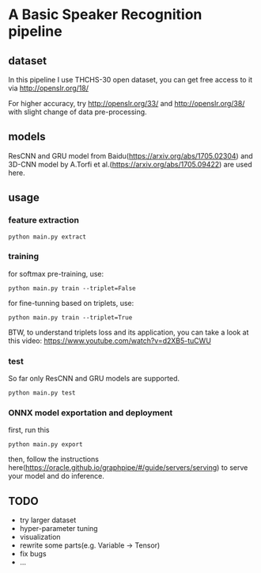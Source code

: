 # A Basic Speaker Recognition pipeline

## dataset
In this pipeline I use THCHS-30 open dataset, you can get free access to it via 
http://openslr.org/18/

For higher accuracy, try http://openslr.org/33/ and http://openslr.org/38/ with slight change of data pre-processing.


## models
ResCNN and GRU model from Baidu(https://arxiv.org/abs/1705.02304) and 3D-CNN model by A.Torfi et al.(https://arxiv.org/abs/1705.09422) are used here.


## usage
### feature extraction
`python main.py extract`

### training
for softmax pre-training, use:

`python main.py train --triplet=False`

for fine-tunning based on triplets, use:

`python main.py train --triplet=True`

BTW, to understand triplets loss and its application, you can take a look at this video: https://www.youtube.com/watch?v=d2XB5-tuCWU

### test
So far only ResCNN and GRU models are supported.

`python main.py test`

### ONNX model exportation and deployment

first, run this

`python main.py export`

then, follow the instructions here(https://oracle.github.io/graphpipe/#/guide/servers/serving) to serve your model and do inference.

## TODO
- try larger dataset
- hyper-parameter tuning
- visualization
- rewrite some parts(e.g. Variable -> Tensor)
- fix bugs
- ...